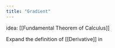 ```yaml
---
title: "Gradient"
---
```

idea: [[Fundamental Theorem of Calculus]]

Expand the definition of [[Derivative]] in 